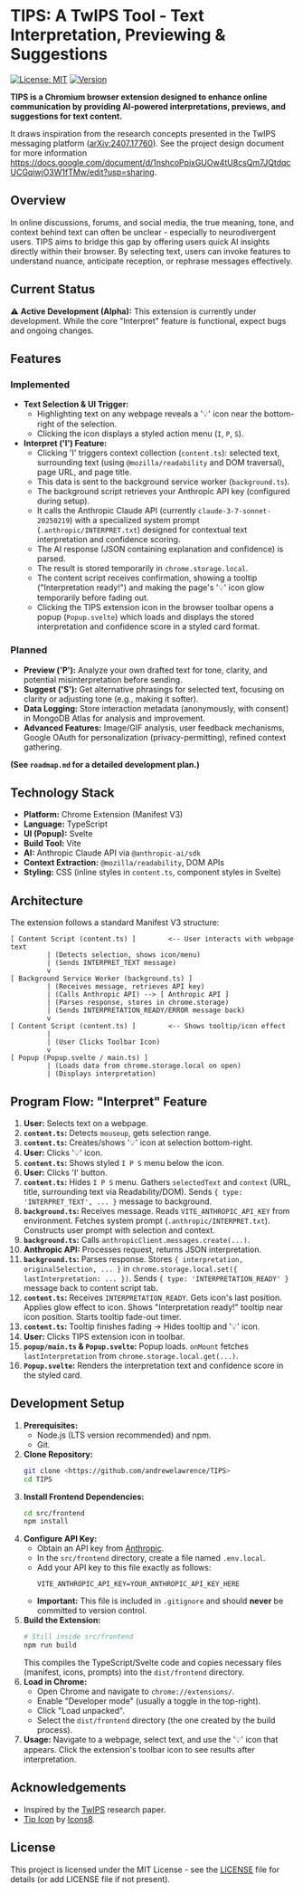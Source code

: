 # TIPS: A TwIPS Tool - Text Interpretation, Previewing & Suggestions

[![License: MIT](https://img.shields.io/badge/License-MIT-yellow.svg)](https://opensource.org/licenses/MIT)
[![Version](https://img.shields.io/badge/version-0.3.2-blue)]() 

**TIPS is a Chromium browser extension designed to enhance online communication by providing AI-powered interpretations, previews, and suggestions for text content.**

It draws inspiration from the research concepts presented in the TwIPS messaging platform ([arXiv:2407.17760](https://arxiv.org/pdf/2407.17760)).
See the project design document for more information <https://docs.google.com/document/d/1nshcoPpixGUOw4tU8csQm7JQtdqcUCGqiwjO3W1fTMw/edit?usp=sharing>.

## Overview

In online discussions, forums, and social media, the true meaning, tone, and context behind text can often be unclear - especially to neurodivergent users. TIPS aims to bridge this gap by offering users quick AI insights directly within their browser. By selecting text, users can invoke features to understand nuance, anticipate reception, or rephrase messages effectively.

## Current Status

⚠️ **Active Development (Alpha):** This extension is currently under development. While the core "Interpret" feature is functional, expect bugs and ongoing changes.

## Features

### Implemented

*   **Text Selection & UI Trigger:**
    *   Highlighting text on any webpage reveals a '💡' icon near the bottom-right of the selection.
    *   Clicking the icon displays a styled action menu (`I`, `P`, `S`).
*   **Interpret ('I') Feature:**
    *   Clicking 'I' triggers context collection (`content.ts`): selected text, surrounding text (using `@mozilla/readability` and DOM traversal), page URL, and page title.
    *   This data is sent to the background service worker (`background.ts`).
    *   The background script retrieves your Anthropic API key (configured during setup).
    *   It calls the Anthropic Claude API (currently `claude-3-7-sonnet-20250219`) with a specialized system prompt (`.anthropic/INTERPRET.txt`) designed for contextual text interpretation and confidence scoring.
    *   The AI response (JSON containing explanation and confidence) is parsed.
    *   The result is stored temporarily in `chrome.storage.local`.
    *   The content script receives confirmation, showing a tooltip ("Interpretation ready!") and making the page's '💡' icon glow temporarily before fading out.
    *   Clicking the TIPS extension icon in the browser toolbar opens a popup (`Popup.svelte`) which loads and displays the stored interpretation and confidence score in a styled card format.

### Planned

*   **Preview ('P'):** Analyze your own drafted text for tone, clarity, and potential misinterpretation before sending.
*   **Suggest ('S'):** Get alternative phrasings for selected text, focusing on clarity or adjusting tone (e.g., making it softer).
*   **Data Logging:** Store interaction metadata (anonymously, with consent) in MongoDB Atlas for analysis and improvement.
*   **Advanced Features:** Image/GIF analysis, user feedback mechanisms, Google OAuth for personalization (privacy-permitting), refined context gathering.

**(See `roadmap.md` for a detailed development plan.)**

## Technology Stack

*   **Platform:** Chrome Extension (Manifest V3)
*   **Language:** TypeScript
*   **UI (Popup):** Svelte
*   **Build Tool:** Vite
*   **AI:** Anthropic Claude API via `@anthropic-ai/sdk`
*   **Context Extraction:** `@mozilla/readability`, DOM APIs
*   **Styling:** CSS (inline styles in `content.ts`, component styles in Svelte)

## Architecture

The extension follows a standard Manifest V3 structure:

```
[ Content Script (content.ts) ]        <-- User interacts with webpage text
         | (Detects selection, shows icon/menu)
         | (Sends INTERPRET_TEXT message)
         v
[ Background Service Worker (background.ts) ]
         | (Receives message, retrieves API key)
         | (Calls Anthropic API) --> [ Anthropic API ]
         | (Parses response, stores in chrome.storage)
         | (Sends INTERPRETATION_READY/ERROR message back)
         v
[ Content Script (content.ts) ]        <-- Shows tooltip/icon effect
         |
         | (User Clicks Toolbar Icon)
         v
[ Popup (Popup.svelte / main.ts) ]
         | (Loads data from chrome.storage.local on open)
         | (Displays interpretation)
```

## Program Flow: "Interpret" Feature

1.  **User:** Selects text on a webpage.
2.  **`content.ts`:** Detects `mouseup`, gets selection range.
3.  **`content.ts`:** Creates/shows '💡' icon at selection bottom-right.
4.  **User:** Clicks '💡' icon.
5.  **`content.ts`:** Shows styled `I P S` menu below the icon.
6.  **User:** Clicks 'I' button.
7.  **`content.ts`:** Hides `I P S` menu. Gathers `selectedText` and `context` (URL, title, surrounding text via Readability/DOM). Sends `{ type: 'INTERPRET_TEXT', ... }` message to background.
8.  **`background.ts`:** Receives message. Reads `VITE_ANTHROPIC_API_KEY` from environment. Fetches system prompt (`.anthropic/INTERPRET.txt`). Constructs user prompt with selection and context.
9.  **`background.ts`:** Calls `anthropicClient.messages.create(...)`.
10. **Anthropic API:** Processes request, returns JSON interpretation.
11. **`background.ts`:** Parses response. Stores `{ interpretation, originalSelection, ... }` in `chrome.storage.local.set({ lastInterpretation: ... })`. Sends `{ type: 'INTERPRETATION_READY' }` message back to content script tab.
12. **`content.ts`:** Receives `INTERPRETATION_READY`. Gets icon's last position. Applies glow effect to icon. Shows "Interpretation ready!" tooltip near icon position. Starts tooltip fade-out timer.
13. **`content.ts`:** Tooltip finishes fading -> Hides tooltip and '💡' icon.
14. **User:** Clicks TIPS extension icon in toolbar.
15. **`popup/main.ts` & `Popup.svelte`:** Popup loads. `onMount` fetches `lastInterpretation` from `chrome.storage.local.get(...)`.
16. **`Popup.svelte`:** Renders the interpretation text and confidence score in the styled card.

## Development Setup

1.  **Prerequisites:**
    *   Node.js (LTS version recommended) and npm.
    *   Git.
2.  **Clone Repository:**
    ```bash
    git clone <https://github.com/andrewelawrence/TIPS>
    cd TIPS
    ```
3.  **Install Frontend Dependencies:**
    ```bash
    cd src/frontend
    npm install
    ```
4.  **Configure API Key:**
    *   Obtain an API key from [Anthropic](https://console.anthropic.com/).
    *   In the `src/frontend` directory, create a file named `.env.local`.
    *   Add your API key to this file exactly as follows:
        ```dotenv
        VITE_ANTHROPIC_API_KEY=YOUR_ANTHROPIC_API_KEY_HERE
        ```
    *   **Important:** This file is included in `.gitignore` and should **never** be committed to version control.
5.  **Build the Extension:**
    ```bash
    # Still inside src/frontend
    npm run build
    ```
    This compiles the TypeScript/Svelte code and copies necessary files (manifest, icons, prompts) into the `dist/frontend` directory.
6.  **Load in Chrome:**
    *   Open Chrome and navigate to `chrome://extensions/`.
    *   Enable "Developer mode" (usually a toggle in the top-right).
    *   Click "Load unpacked".
    *   Select the `dist/frontend` directory (the one created by the build process).
7.  **Usage:** Navigate to a webpage, select text, and use the '💡' icon that appears. Click the extension's toolbar icon to see results after interpretation.

## Acknowledgements

*   Inspired by the [TwIPS](https://arxiv.org/pdf/2407.17760) research paper.
*   [Tip Icon](https://icons8.com/icon/12244/idea) by [Icons8](https://icons8.com).

## License

This project is licensed under the MIT License - see the [LICENSE](LICENSE) file for details (or add LICENSE file if not present).
